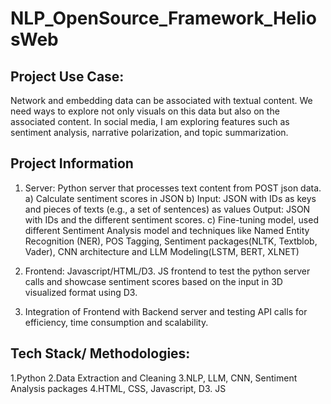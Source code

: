 # NLP_OpenSource_Framework_HeliosWeb

## Project Use Case:
Network and embedding data can be associated with textual content. We need ways to explore not only visuals on this data but also on the associated content. In social media, I am exploring features such as sentiment analysis, narrative polarization, and topic summarization.

## Project Information
1. Server: Python server that processes text content from POST json data.
a) Calculate sentiment scores in JSON
b) Input: JSON with IDs as keys and pieces of texts (e.g., a set of sentences) as values
    Output: JSON with IDs and the different sentiment scores.
c) Fine-tuning model, used different Sentiment Analysis model and techniques like Named Entity Recognition (NER), POS Tagging, Sentiment packages(NLTK, Textblob, Vader), CNN architecture and LLM Modeling(LSTM, BERT, XLNET)

2. Frontend: Javascript/HTML/D3. JS frontend to test the python server calls and showcase sentiment scores based on the input in 3D visualized format using D3.
3. Integration of Frontend with Backend server and testing API calls for efficiency, time consumption and scalability.

## Tech Stack/ Methodologies:
1.Python
2.Data Extraction and Cleaning
3.NLP, LLM, CNN, Sentiment Analysis packages
4.HTML, CSS, Javascript, D3. JS
